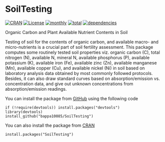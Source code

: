 # SoilTesting
[![CRAN](http://www.r-pkg.org/badges/version/SoilTesting)](https://CRAN.R-project.org/package=SoilTesting) [![License](https://img.shields.io/badge/license-GPL%20%28%3E=%203%29-lightgrey.svg?style=flat)](http://www.gnu.org/licenses/gpl-3.0.html) [![monthly](http://cranlogs.r-pkg.org/badges/SoilTesting)]( http://cranlogs.r-pkg.org/badges/SoilTesting) [![total](http://cranlogs.r-pkg.org/badges/grand-total/SoilTesting)](http://cranlogs.r-pkg.org/badges/grand-total/SoilTesting)  [![dependencies](https://tinyverse.netlify.com/badge/SoilTesting)]( https://CRAN.R-project.org/package=SoilTesting)

Organic Carbon and Plant Available Nutrient Contents in Soil

Testing of soil for the contents of organic carbon, and available macro- and micro-nutrients is a crucial part of soil fertility assessment. This package computes some routinely tested soil properties viz. organic carbon (C), total nitrogen (N), available N, mineral N, available phosphorus (P), available potassium (K), available iron (Fe), available zinc (Zn), available manganese (Mn), available copper (Cu), and available nickel (Ni) in soil based on laboratory analysis data obtained by most commonly followed protocols. Besides, it can also draw standard curves based on absorption/emission vs. concentration data, and give out unknown concentrations from absorption/emission readings.

You can install the package from [GitHub](https://github.com/bappa10085/SoilTesting) using the following code
```
if (!require(devtools)) install.packages("devtools")
library(devtools)
install_github("bappa10085/SoilTesting")
````
You can also install the package from [CRAN](https://cran.r-project.org/web/packages/SoilTesting/index.html)
```
install.packages("SoilTesting")
```
